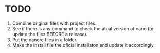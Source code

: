 # TODO

1. Combine original files with project files.
2. See if there is any command to check the atual version of nano (to update the files BEFORE a release).
3. Put the nanorc files in a folder.
4. Make the install file the oficial installaton and update it accordingly.
